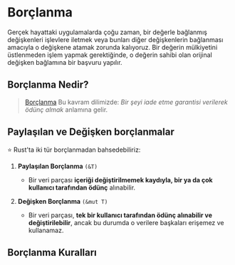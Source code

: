 # Borçlanma
Gerçek hayattaki uygulamalarda çoğu zaman, bir değerle bağlanmış değişkenleri işlevlere iletmek veya bunları diğer değişkenlerin bağlanması amacıyla o değişkene atamak zorunda kalıyoruz. Bir değerin mülkiyetini üstlenmeden işlem yapmak gerektiğinde, o değerin sahibi olan orijinal değişken bağlamına bir başvuru yapılır.

## Borçlanma Nedir?
> [Borçlanma](https://github.com/nikomatsakis/rust-tutorials-keynote/blob/master/Ownership%20and%20Borrowing.pdf) Bu kavram dilimizde: *Bir şeyi iade etme garantisi verilerek ödünç almak* anlamına gelir.

## Paylaşılan ve Değişken borçlanmalar
⭐️ Rust'ta iki tür borçlanmadan bahsedebiliriz:

1. **Paylaşılan Borçlanma** `(&T)`

   * Bir veri parçası **içeriği değiştirilmemek kaydıyla, bir ya da çok kullanıcı tarafından ödünç** alınabilir. 
   
2. **Değişken Borçlanma** `(&mut T)`

   * Bir veri parçası, **tek bir kullanıcı tarafından ödünç alınabilir ve değiştirilebilir**, ancak bu durumda o verilere başkaları erişemez ve kullanamaz.
   
## Borçlanma Kuralları
